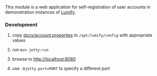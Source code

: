 This module is a web application for self-registration of user accounts in demonstration instances of [Lumify](http://lumify.io).


### Development

1. copy [docs/account.properties](docs/account.properties) to `/opt/lumify/config` with appropriate values

1. run `mvn jetty:run`

1. browse to [http://localhost:8080](http://localhost:8080)

1. use `-Djetty.port=PORT` to specify a different port